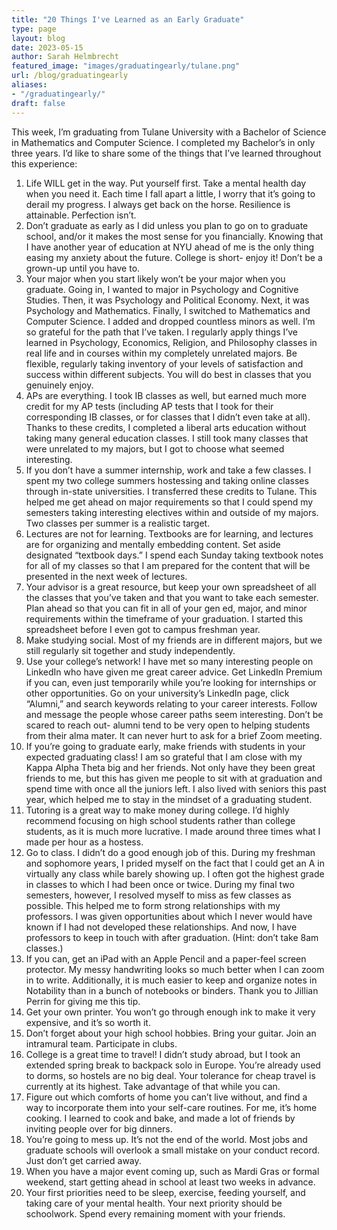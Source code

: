 ```yaml
---
title: "20 Things I've Learned as an Early Graduate"
type: page
layout: blog
date: 2023-05-15
author: Sarah Helmbrecht
featured_image: "images/graduatingearly/tulane.png"
url: /blog/graduatingearly
aliases:
- "/graduatingearly/"
draft: false
---
```


This week, I’m graduating from Tulane University with a Bachelor of Science in Mathematics and Computer Science. I completed my Bachelor’s in only three years. I’d like to share some of the things that I’ve learned throughout this experience:

1. Life WILL get in the way. Put yourself first. Take a mental health day when you need it. Each time I fall apart a little, I worry that it’s going to derail my progress. I always get back on the horse. Resilience is attainable. Perfection isn’t.
2. Don’t graduate as early as I did unless you plan to go on to graduate school, and/or it makes the most sense for you financially. Knowing that I have another year of education at NYU ahead of me is the only thing easing my anxiety about the future. College is short- enjoy it! Don’t be a grown-up until you have to.
3. Your major when you start likely won’t be your major when you graduate. Going in, I wanted to major in Psychology and Cognitive Studies. Then, it was Psychology and Political Economy. Next, it was Psychology and Mathematics. Finally, I switched to Mathematics and Computer Science. I added and dropped countless minors as well. I’m so grateful for the path that I’ve taken. I regularly apply things I’ve learned in Psychology, Economics, Religion, and Philosophy classes in real life and in courses within my completely unrelated majors. Be flexible, regularly taking inventory of your levels of satisfaction and success within different subjects. You will do best in classes that you genuinely enjoy.
4. APs are everything. I took IB classes as well, but earned much more credit for my AP tests (including AP tests that I took for their corresponding IB classes, or for classes that I didn’t even take at all). Thanks to these credits, I completed a liberal arts education without taking many general education classes. I still took many classes that were unrelated to my majors, but I got to choose what seemed interesting.
5. If you don’t have a summer internship, work and take a few classes. I spent my two college summers hostessing and taking online classes through in-state universities. I transferred these credits to Tulane. This helped me get ahead on major requirements so that I could spend my semesters taking interesting electives within and outside of my majors. Two classes per summer is a realistic target.
6. Lectures are not for learning. Textbooks are for learning, and lectures are for organizing and mentally embedding content. Set aside designated “textbook days.” I spend each Sunday taking textbook notes for all of my classes so that I am prepared for the content that will be presented in the next week of lectures.
7. Your advisor is a great resource, but keep your own spreadsheet of all the classes that you’ve taken and that you want to take each semester. Plan ahead so that you can fit in all of your gen ed, major, and minor requirements within the timeframe of your graduation. I started this spreadsheet before I even got to campus freshman year.
8. Make studying social. Most of my friends are in different majors, but we still regularly sit together and study independently.
9. Use your college’s network! I have met so many interesting people on LinkedIn who have given me great career advice. Get LinkedIn Premium if you can, even just temporarily while you’re looking for internships or other opportunities. Go on your university’s LinkedIn page, click “Alumni,” and search keywords relating to your career interests. Follow and message the people whose career paths seem interesting. Don’t be scared to reach out- alumni tend to be very open to helping students from their alma mater. It can never hurt to ask for a brief Zoom meeting.
10. If you’re going to graduate early, make friends with students in your expected graduating class! I am so grateful that I am close with my Kappa Alpha Theta big and her friends. Not only have they been great friends to me, but this has given me people to sit with at graduation and spend time with once all the juniors left. I also lived with seniors this past year, which helped me to stay in the mindset of a graduating student.
11. Tutoring is a great way to make money during college. I’d highly recommend focusing on high school students rather than college students, as it is much more lucrative. I made around three times what I made per hour as a hostess.
12. Go to class. I didn’t do a good enough job of this. During my freshman and sophomore years, I prided myself on the fact that I could get an A in virtually any class while barely showing up. I often got the highest grade in classes to which I had been once or twice. During my final two semesters, however, I resolved myself to miss as few classes as possible. This helped me to form strong relationships with my professors. I was given opportunities about which I never would have known if I had not developed these relationships. And now, I have professors to keep in touch with after graduation. (Hint: don’t take 8am classes.)
13. If you can, get an iPad with an Apple Pencil and a paper-feel screen protector. My messy handwriting looks so much better when I can zoom in to write. Additionally, it is much easier to keep and organize notes in Notability than in a bunch of notebooks or binders. Thank you to Jillian Perrin for giving me this tip.
14. Get your own printer. You won’t go through enough ink to make it very expensive, and it’s so worth it.
15. Don’t forget about your high school hobbies. Bring your guitar. Join an intramural team. Participate in clubs.
16. College is a great time to travel! I didn’t study abroad, but I took an extended spring break to backpack solo in Europe. You’re already used to dorms, so hostels are no big deal. Your tolerance for cheap travel is currently at its highest. Take advantage of that while you can.
17. Figure out which comforts of home you can’t live without, and find a way to incorporate them into your self-care routines. For me, it’s home cooking. I learned to cook and bake, and made a lot of friends by inviting people over for big dinners.
18. You’re going to mess up. It’s not the end of the world. Most jobs and graduate schools will overlook a small mistake on your conduct record. Just don’t get carried away.
19. When you have a major event coming up, such as Mardi Gras or formal weekend, start getting ahead in school at least two weeks in advance.
20. Your first priorities need to be sleep, exercise, feeding yourself, and taking care of your mental health. Your next priority should be schoolwork. Spend every remaining moment with your friends.
